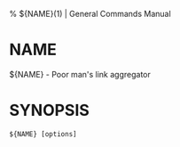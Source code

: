 % ${NAME}(1) | General Commands Manual

NAME
====

${NAME} - Poor man's link aggregator

SYNOPSIS
========

`${NAME} [options]`
